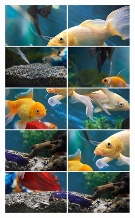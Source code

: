 
<link rel="stylesheet" href="style.css">

<div class="grid-puzzle">  
<img src="puzzle3_A.jpg" alt="Fish Puzzle Piece">
<img src="puzzle3_G.jpg" alt="Fish Puzzle Piece">
<img src="puzzle3_F.jpg" alt="Fish Puzzle Piece">
<img src="puzzle3_D.jpg" alt="Fish Puzzle Piece">
<img src="puzzle3_B.jpg" alt="Fish Puzzle Piece">
<img src="puzzle3_C.jpg" alt="Fish Puzzle Piece">
    <img src="puzzle3_E.jpg" alt="Fish Puzzle Piece">

<img src="puzzle3_H.jpg" alt="Fish Puzzle Piece">
<img src="puzzle3_I.jpg" alt="wrong piece" class="hide">
  <img src="puzzle3_E.jpg" alt="Fish Puzzle Piece">

</div>

